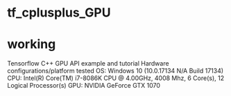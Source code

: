 # tf_cplusplus_GPU
# working
Tensorflow C++ GPU API example and tutorial 
Hardware configurations/platform tested
OS:   Windows 10 (10.0.17134 N/A Build 17134)
CPU:	Intel(R) Core(TM) i7-8086K CPU @ 4.00GHz, 4008 Mhz, 6 Core(s), 12 Logical Processor(s)
GPU:	NVIDIA GeForce GTX 1070

